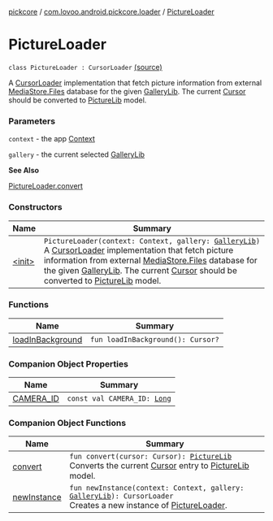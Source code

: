 [pickcore](../../index.md) / [com.lovoo.android.pickcore.loader](../index.md) / [PictureLoader](./index.md)

# PictureLoader

`class PictureLoader : CursorLoader` [(source)](https://github.com/lovoo/android-pickpic/blob/master/pickcore/src/main/kotlin/com/lovoo/android/pickcore/loader/PictureLoader.kt#L25)

A [CursorLoader](#) implementation that fetch picture information from external [MediaStore.Files](#)
database for the given [GalleryLib](../../com.lovoo.android.pickcore.model/-gallery-lib/index.md). The current [Cursor](#) should be converted to [PictureLib](../../com.lovoo.android.pickcore.model/-picture-lib/index.md) model.

### Parameters

`context` - the app [Context](#)

`gallery` - the current selected [GalleryLib](../../com.lovoo.android.pickcore.model/-gallery-lib/index.md)

**See Also**

[PictureLoader.convert](convert.md)

### Constructors

| Name | Summary |
|---|---|
| [&lt;init&gt;](-init-.md) | `PictureLoader(context: Context, gallery: `[`GalleryLib`](../../com.lovoo.android.pickcore.model/-gallery-lib/index.md)`)`<br>A [CursorLoader](#) implementation that fetch picture information from external [MediaStore.Files](#) database for the given [GalleryLib](../../com.lovoo.android.pickcore.model/-gallery-lib/index.md). The current [Cursor](#) should be converted to [PictureLib](../../com.lovoo.android.pickcore.model/-picture-lib/index.md) model. |

### Functions

| Name | Summary |
|---|---|
| [loadInBackground](load-in-background.md) | `fun loadInBackground(): Cursor?` |

### Companion Object Properties

| Name | Summary |
|---|---|
| [CAMERA_ID](-c-a-m-e-r-a_-i-d.md) | `const val CAMERA_ID: `[`Long`](https://kotlinlang.org/api/latest/jvm/stdlib/kotlin/-long/index.html) |

### Companion Object Functions

| Name | Summary |
|---|---|
| [convert](convert.md) | `fun convert(cursor: Cursor): `[`PictureLib`](../../com.lovoo.android.pickcore.model/-picture-lib/index.md)<br>Converts the current [Cursor](#) entry to [PictureLib](../../com.lovoo.android.pickcore.model/-picture-lib/index.md) model. |
| [newInstance](new-instance.md) | `fun newInstance(context: Context, gallery: `[`GalleryLib`](../../com.lovoo.android.pickcore.model/-gallery-lib/index.md)`): CursorLoader`<br>Creates a new instance of [PictureLoader](./index.md). |
